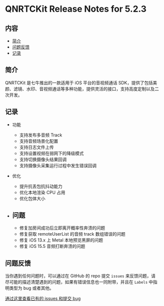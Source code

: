 # QNRTCKit Release Notes for 5.2.3

## 内容

- [简介](#简介)
- [问题反馈](#问题反馈)
- [记录](#记录)

## 简介

QNRTCKit 是七牛推出的一款适用于 iOS 平台的音视频通话 SDK，提供了包括美颜、滤镜、水印、音视频通话等多种功能，提供灵活的接口，支持高度定制以及二次开发。


## 记录

- 功能
   - 支持发布多音频 Track
   - 支持音频场景化配置
   - 支持日志文件上传
   - 支持设置视频在弱网下的降级模式
   - 支持切换摄像头结果回调
   - 支持摄像头采集运行过程中发生错误回调
 
- 优化
   - 提升抗丢包抗抖动能力 
   - 优化本地渲染 CPU 占用
   - 优化包体大小
   
- 问题
   - 
   - 修复加房间成功后立即离开概率性奔溃的问题
   - 修复获取 remoteUserList 的音频 track 数组错误的问题
   - 修复 iOS 13.x 上 Metal 本地预览黑屏的问题
   - 修复 iOS 15.5 音频打断奔溃的问题

## 问题反馈

当你遇到任何问题时，可以通过在 GitHub 的 repo 提交 ```issues``` 来反馈问题，请尽可能的描述清楚遇到的问题，如果有错误信息也一同附带，并且在 ```Labels``` 中指明类型为 bug 或者其他。

[通过这里查看已有的 issues 和提交 bug](https://github.com/pili-engineering/QNRTC-iOS/issues)
